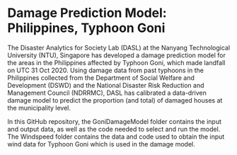 # Damage Prediction Model: Philippines, Typhoon Goni

The Disaster Analytics for Society Lab (DASL) at the Nanyang Technological University (NTU), Singapore has developed a damage prediction model for the areas in the Philippines affected by Typhoon Goni, which made landfall on UTC 31 Oct 2020. Using damage data from past typhoons in the Philippines collected from the Department of Social Welfare and Development (DSWD) and the National Disaster Risk Reduction and Management Council (NDRRMC), DASL has calibrated a data-driven damage model to predict the proportion (and total) of damaged houses at the municipality level. 

In this GitHub repository, the GoniDamageModel folder contains the input and output data, as well as the code needed to select and run the model. The Windspeed folder contains the data and code used to obtain the input wind data for Typhoon Goni which is used in the damage model.
